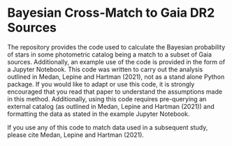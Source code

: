 # Bayesian Cross-Match to Gaia DR2 Sources

The repository provides the code used to calculate the Bayesian probability of stars in some photometric catalog being a match to a subset of Gaia sources. Additionally, an example use of the code is provided in the form of a Jupyter Notebook. This code was written to carry out the analysis outlined in Medan, Lepine and Hartman (2021), not as a stand alone Python package. If you would like to adapt or use this code, it is strongly encouraged that you read that paper to understand the assumptions made in this method. Additionally, using this code requires pre-querying an external catalog (as outlined in Medan, Lepine and Hartman (2021)) and formatting the data as stated in the example Jupyter Notebook.

If you use any of this code to match data used in a subsequent study, please cite Medan, Lepine and Hartman (2021).
